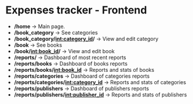 # Expenses tracker - Frontend

- **/home** -> Main page.
- **/book_category** -> See categories
- **/book_category/<int:category_id>/** -> View and edit category
- **/book** -> See books
- **/book/<int:book_id>/** -> View and edit book
- **/reports/** -> Dashboard of most recent reports
- **/reports/books** -> Dashboard of books reports
- **/reports/books/<int:book_id>** -> Reports and stats of books
- **/reports/categories** -> Dashboard of categories reports
- **/reports/categories/<int:category_id>** -> Reports and stats of categories
- **/reports/publishers** -> Dashboard of publishers reports
- **/reports/publishers/<int:publisher_id>** -> Reports and stats of publishers
